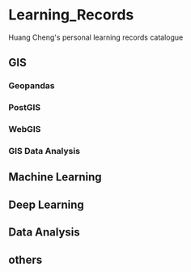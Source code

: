 # Learning_Records
Huang Cheng's personal learning records
catalogue
## GIS
### Geopandas
### PostGIS
### WebGIS
### GIS Data Analysis
## Machine Learning
## Deep Learning 
## Data Analysis
## others
